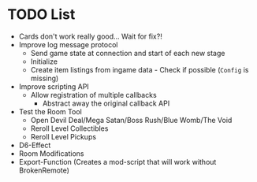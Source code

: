# TODO List

- Cards don't work really good... Wait for fix?!
- Improve log message protocol
	- Send game state at connection and start of each new stage
	- Initialize 
  - Create item listings from ingame data
		- Check if possible (`Config` is missing)
- Improve scripting API
	- Allow registration of multiple callbacks
		- Abstract away the original callback API
- Test the Room Tool
	- Open Devil Deal/Mega Satan/Boss Rush/Blue Womb/The Void
	- Reroll Level Collectibles
	- Reroll Level Pickups
- D6-Effect
- Room Modifications
- Export-Function (Creates a mod-script that will work without BrokenRemote)